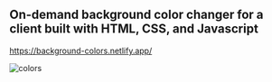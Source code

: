 ## On-demand background color changer for a client built with HTML, CSS, and Javascript

https://background-colors.netlify.app/


![colors](https://user-images.githubusercontent.com/24884380/172039656-e9dd6e25-c9a6-4d3c-9c6b-d6de9d18a824.jpg)
